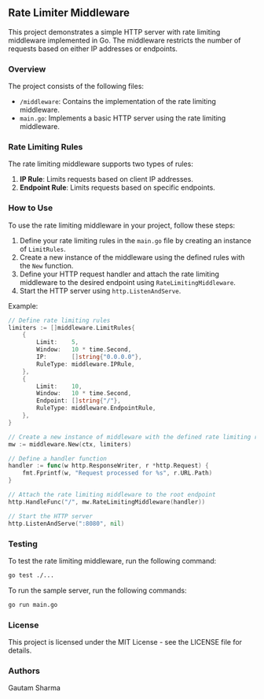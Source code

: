 ## Rate Limiter Middleware

This project demonstrates a simple HTTP server with rate limiting middleware implemented in Go. The middleware restricts the number of requests based on either IP addresses or endpoints.

### Overview

The project consists of the following files:

- `/middleware`: Contains the implementation of the rate limiting middleware.
- `main.go`: Implements a basic HTTP server using the rate limiting middleware.

### Rate Limiting Rules

The rate limiting middleware supports two types of rules:

1. **IP Rule**: Limits requests based on client IP addresses.
2. **Endpoint Rule**: Limits requests based on specific endpoints.

### How to Use

To use the rate limiting middleware in your project, follow these steps:

1. Define your rate limiting rules in the `main.go` file by creating an instance of `LimitRules`.
2. Create a new instance of the middleware using the defined rules with the `New` function.
3. Define your HTTP request handler and attach the rate limiting middleware to the desired endpoint using `RateLimitingMiddleware`.
4. Start the HTTP server using `http.ListenAndServe`.

Example:

```go
// Define rate limiting rules
limiters := []middleware.LimitRules{
    {
        Limit:    5,
        Window:   10 * time.Second,
        IP:       []string{"0.0.0.0"},
        RuleType: middleware.IPRule,
    },
    {
        Limit:    10,
        Window:   10 * time.Second,
        Endpoint: []string{"/"},
        RuleType: middleware.EndpointRule,
    },
}

// Create a new instance of middleware with the defined rate limiting rules
mw := middleware.New(ctx, limiters)

// Define a handler function
handler := func(w http.ResponseWriter, r *http.Request) {
    fmt.Fprintf(w, "Request processed for %s", r.URL.Path)
}

// Attach the rate limiting middleware to the root endpoint
http.HandleFunc("/", mw.RateLimitingMiddleware(handler))

// Start the HTTP server
http.ListenAndServe(":8080", nil)
```

### Testing

To test the rate limiting middleware, run the following command:
```bash
go test ./...
```

To run the sample server, run the following commands:
```bash
go run main.go
```


### License

This project is licensed under the MIT License - see the LICENSE file for details.


### Authors

Gautam Sharma
